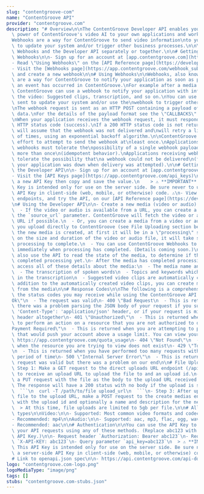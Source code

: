 ```yaml
---
slug: "contentgroove-com"
name: "ContentGroove API"
provider: "contentgroove.com"
description: "# Overview\n\nThe ContentGroove Developer API enables you to add the\
  \ power of ContentGroove's video AI to your own applications and workflows.\n\n\
  Webhooks are a way for ContentGroove to send video information\nto your application,\
  \ to update your system and/or trigger other business processes.\n\nYou can use\
  \ Webhooks and the Developer API separately or together.\n\n# Getting Started with\
  \ Webhooks\n\n- Sign up for an account at [app.contentgroove.com](https://app.contentgroove.com)\n\
  - Read \"Using Webhooks\" on the [API Reference page](https://developers.contentgroove.com/api_reference)\n\
  - Visit the [Webhooks page](https://app.contentgroove.com/webhook_subscriptions)\
  \ and create a new webhook\n\n# Using Webhooks\n\nWebhooks, also known as callbacks,\
  \ are a way for ContentGroove to notify your application as soon as possible after\
  \ an event has occurred in ContentGroove.\nFor example after a media completes processing,\
  \ ContentGroove can use a webhook to notify your application with information about\
  \ the video: Suggested clips, transcription, and so on.\nYou can use the information\
  \ sent to update your system and/or use the\nwebhook to trigger other business processes.\n\
  \nThe webhook request is sent as an HTTP POST containing a payload of JSON-formatted\
  \ data.\nFor the details of the payload format see the \"CALLBACKS\" sections below.\n\
  \nWhen your application receives the webhook request, it must respond with\na 200\
  \ HTTP status code (success).\nIf a 200 HTTP status code is not returned,\nContentGroove\
  \ will assume that the webhook was not delivered and\nwill retry a limited number\
  \ of times, using an exponential backoff algorithm.\n\nContentGroove makes a best\
  \ effort to attempt to send the webhook at\nleast once.\nApplications receiving\
  \ webhooks must tolerate the\npossibility of a single webhook payload being sent\
  \ more than once\n(idempotent behavior).\nApplications receiving webhooks should\
  \ tolerate the possibility that\na webhook could not be delivered\n(for example\
  \ your application was down when delivery was attempted).\n\n# Getting Started with\
  \ the Developer API\n\n- Sign up for an account at [app.contentgroove.com](https://app.contentgroove.com)\n\
  - Visit the [API Keys page](https://app.contentgroove.com/api_keys)\n  - Create\
  \ a new API Key then copy and save the value.\n    > ⚠️ **IMPORTANT**: This API\
  \ Key is intended only for use on the server side. Be sure never to use a server-side\
  \ API Key in client-side (web, mobile, or otherwise) code. ⚠️\n- View all available\
  \ endpoints, and try the API, on our [API Reference page](https://developers.contentgroove.com/api_reference)\n\
  \n# Using the Developer API\n\n- Create a new media (video or audio) in ContentGroove\n\
  \  - If the video or audio is available from a URL, you can create a media by providing\
  \ the `source_url` parameter. ContentGroove will fetch the video or audio from the\
  \ URL if possible.\n  - Or, you can create a media from a video or audio file which\
  \ you upload directly to ContentGroove (see File Uploading section below).\n- After\
  \ the new media is created, at first it will be in a \"processing\" state.\n  Depending\
  \ on the size and duration of the video or audio file, it will take some time for\
  \ processing to complete.\n  - You can use ContentGroove Webhooks to be notified\
  \ immediately when processing has completed. (Details coming soon.)\n  - You can\
  \ also use the API to read the state of the media, to determine if the media has\
  \ completed processing yet.\n- After the media has completed processing, you can\
  \ access all of these details about the media:\n  - The media name and description\n\
  \  - The transcription of spoken words\n  - Topics and keywords which were discussed\
  \ in the transcription\n  - Suggested video clips are automatically created\n- In\
  \ addition to the automatically created video clips, you can create more video clips\
  \ from the media\n\n# Response Codes\n\nThe following is a comprehensive list of\
  \ the status codes you may receive while using the ContentGroove API:\n\n- 200 \"\
  Ok\"\n  - The request was valid\n- 400 \"Bad Request\n  - This is returned when\
  \ there was a problem parsing the JSON body of your request if you supplied the\
  \ 'Content-Type': 'application/json' header, or if your request is missing the 'Content-Type'\
  \ header altogether\n- 401 \"Unauthorized\"\n  - This is returned when you are attempting\
  \ to perform an action on a resource that you are not authorized to do\n- 402 \"\
  Payment Required\"\n  - This is returned when you are attempting to perform an action\
  \ that would push your account above a usage limit. You can view your usage at:\
  \ https://app.contentgroove.com/quota_usage\n- 404 \"Not Found\"\n  - This is returned\
  \ when the resource you are trying to view does not exist\n- 429 \"Too Many Requests\"\
  \n  - This is returned when you have performed too many requests within a given\
  \ period of time\n- 500 \"Internal Server Error\"\n  - This is returned when your\
  \ request was valid but there was a problem on our end\n\n# File Uploading\n\n-\
  \ Step 1: Make a GET request to the direct uploads URL endpoint (/api/v1/direct_uploads)\
  \ to receive an upload URL to upload the file to and an upload id.\n- Step 2: Make\
  \ a PUT request with the file as the body to the upload URL received in step 1.\
  \ The response will have a 200 status with no body if the upload is successful.\n\
  \  ```\n  curl -T /path/to/file upload_url\n  ```\n- Step 3: After uploading the\
  \ file to the upload URL, make a POST request to the create medias endpoint (/api/v1/medias),\
  \ with the upload id and optionally a name and description for the new media.\n\
  \  > At this time, file uploads are limited to 5gb per file.\n\n# Allowed media\
  \ types\n\nVideo:\n\n- Supported: Most common video formats and codecs are supported.\n\
  - Recommended: mp4\n\nAudio:\n\n- Supported: aac, mp3, flac, ogg, wav, and wma\n\
  - Recommended: aac\n\n# Authentication\n\nYou can use the API Key to authenticate\
  \ your API requests using any of these methods. (Replace abc123 with your actual\
  \ API Key.)\n\n- Request header `Authorization: Bearer abc123`\n- Request header\
  \ `X-API-KEY: abc123`\n- Query parameter `api_key=abc123`\n  > ⚠️ **IMPORTANT**:\
  \ This API Key is intended only for use on the server side. Be sure never to use\
  \ a server-side API Key in client-side (web, mobile, or otherwise) code. ⚠️\n\n\
  # Link to openapi.json spec\n\n- https://api.contentgroove.com/api-docs/v1/openapi.json\n"
logo: "contentgroove.com-logo.png"
logoMediaType: "image/png"
tags: []
stubs: "contentgroove.com-stubs.json"
---
```

